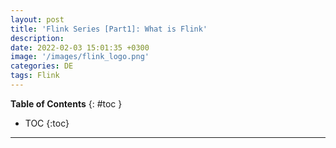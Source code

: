 ```yaml
---
layout: post
title: 'Flink Series [Part1]: What is Flink'
description: 
date: 2022-02-03 15:01:35 +0300
image: '/images/flink_logo.png'
categories: DE
tags: Flink
---
```


**Table of Contents**
{: #toc }
*  TOC
{:toc}

---
